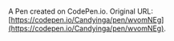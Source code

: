 # 

A Pen created on CodePen.io. Original URL: [https://codepen.io/Candyinga/pen/wvomNEg](https://codepen.io/Candyinga/pen/wvomNEg).


